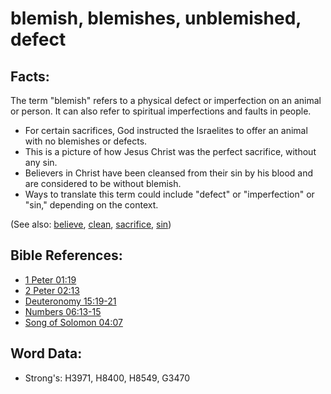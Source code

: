 # blemish, blemishes, unblemished, defect #

## Facts: ##

The term "blemish" refers to a physical defect or imperfection on an animal or person. It can also refer to spiritual imperfections and faults in people.

* For certain sacrifices, God instructed the Israelites to offer an animal with no blemishes or defects.
* This is a picture of how Jesus Christ was the perfect sacrifice, without any sin.
* Believers in Christ have been cleansed from their sin by his blood and are considered to be without blemish.
* Ways to translate this term could include "defect" or "imperfection" or "sin," depending on the context.

(See also: [believe](../kt/believe.md), [clean](../kt/clean.md), [sacrifice](../other/sacrifice.md), [sin](../kt/sin.md))

## Bible References: ##

* [1 Peter 01:19](rc://en/tn/help/1pe/01/19)
* [2 Peter 02:13](rc://en/tn/help/2pe/02/13)
* [Deuteronomy 15:19-21](rc://en/tn/help/deu/15/19)
* [Numbers 06:13-15](rc://en/tn/help/num/06/13)
* [Song of Solomon 04:07](rc://en/tn/help/sng/04/07)

## Word Data: ##

* Strong's: H3971, H8400, H8549, G3470
